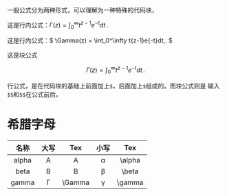 一般公式分为两种形式，可以理解为一种特殊的代码块，

这是行内公式：$\Gamma(z) = \int_0^\infty t^{z-1}e^{-t}dt\,.$


这是行内公式：$ \Gamma(z) = \int_0^\infty t{z-1}e{-t}dt,. $

这是块公式

$$\Gamma(z) = \int_0^\infty t^{z-1}e^{-t}dt\,.$$

行公式，是在代码块的基础上前面加上`$`，后面加上`$`组成的。而块公式则是 输入`$$`和`$$`在公式前后。

# 希腊字母

| 名称  | 大写 |  Tex   | 小写 |  Tex   |
|:-----:|:----:|:------:|:----:|:------:|
| alpha |  A   |   A    |  α   | \alpha |
| beta  |  B   |   B    |  β   | \beta  |
| gamma |  Γ   | \Gamma |  γ   | \gamma |
